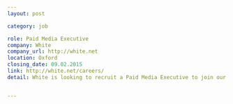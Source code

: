 ```yaml
---
layout: post

category: job

role: Paid Media Executive
company: White
company_url: http://white.net
location: Oxford
closing_date: 09.02.2015
link: http://white.net/careers/
detail: White is looking to recruit a Paid Media Executive to join our growing team based in Oxford.


---
```

